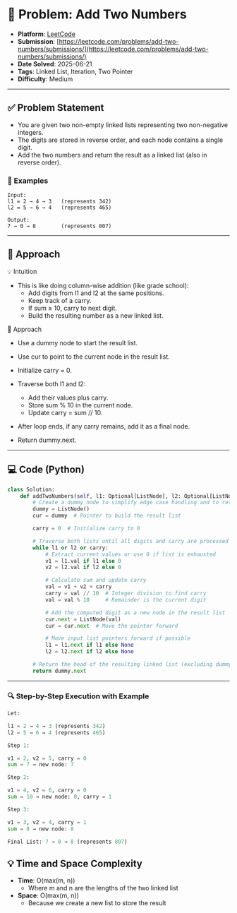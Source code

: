# 🧲 Problem: Add Two Numbers

- **Platform**: [LeetCode](https://leetcode.com/problems/add-two-numbers/solutions/)
- **Submission**: [https://leetcode.com/problems/add-two-numbers/submissions/](https://leetcode.com/problems/add-two-numbers/submissions/)
- **Date Solved**: 2025-06-21
- **Tags**: Linked List, Iteration, Two Pointer
- **Difficulty**: Medium

---

## ✅ Problem Statement
- You are given two non-empty linked lists representing two non-negative integers.
- The digits are stored in reverse order, and each node contains a single digit.
- Add the two numbers and return the result as a linked list (also in reverse order).

### 📌 Examples
```
Input:
l1 = 2 → 4 → 3   (represents 342)
l2 = 5 → 6 → 4   (represents 465)

Output:
7 → 0 → 8        (represents 807)
```
---

## 🚀 Approach
💡 Intuition
- This is like doing column-wise addition (like grade school):
    - Add digits from l1 and l2 at the same positions.
    - Keep track of a carry.
    - If sum ≥ 10, carry to next digit.
    - Build the resulting number as a new linked list.

👣 Approach
- Use a dummy node to start the result list.
- Use cur to point to the current node in the result list.
- Initialize carry = 0.
- Traverse both l1 and l2:
    - Add their values plus carry.
    - Store sum % 10 in the current node.
    - Update carry = sum // 10.

- After loop ends, if any carry remains, add it as a final node.
- Return dummy.next.

---

## 💻 Code (Python)

```python
class Solution:
    def addTwoNumbers(self, l1: Optional[ListNode], l2: Optional[ListNode]) -> Optional[ListNode]:
        # Create a dummy node to simplify edge case handling and to return the head easily
        dummy = ListNode()
        cur = dummy  # Pointer to build the result list

        carry = 0  # Initialize carry to 0

        # Traverse both lists until all digits and carry are processed
        while l1 or l2 or carry:
            # Extract current values or use 0 if list is exhausted
            v1 = l1.val if l1 else 0
            v2 = l2.val if l2 else 0

            # Calculate sum and update carry
            val = v1 + v2 + carry
            carry = val // 10  # Integer division to find carry
            val = val % 10     # Remainder is the current digit

            # Add the computed digit as a new node in the result list
            cur.next = ListNode(val)
            cur = cur.next  # Move the pointer forward

            # Move input list pointers forward if possible
            l1 = l1.next if l1 else None
            l2 = l2.next if l2 else None

        # Return the head of the resulting linked list (excluding dummy node)
        return dummy.next
```

---

### 🔍 Step-by-Step Execution with Example
```python
Let:

l1 = 2 → 4 → 3 (represents 342)
l2 = 5 → 6 → 4 (represents 465)

Step 1:

v1 = 2, v2 = 5, carry = 0
sum = 7 → new node: 7

Step 2:

v1 = 4, v2 = 6, carry = 0
sum = 10 → new node: 0, carry = 1

Step 3:

v1 = 3, v2 = 4, carry = 1
sum = 8 → new node: 8

Final List: 7 → 0 → 8 (represents 807)

```

## 💡 Time and Space Complexity
- **Time**: O(max(m, n))
    - Where m and n are the lengths of the two linked list
- **Space**: O(max(m, n))
    - Because we create a new list to store the result
